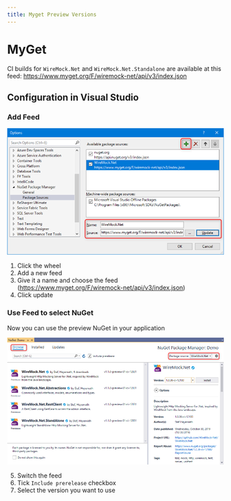 ```yaml
---
title: Myget Preview Versions
---
```


# MyGet
CI builds for `WireMock.Net` and `WireMock.Net.Standalone` are available at this feed: https://www.myget.org/F/wiremock-net/api/v3/index.json 

## Configuration in Visual Studio
### Add Feed
![MyGet config](https://raw.githubusercontent.com/WireMock-Net/WireMock.Net/master/resources/MyGet-Config.png)

1. Click the wheel
2. Add a new feed
3. Give it a name and choose the feed (https://www.myget.org/F/wiremock-net/api/v3/index.json)
4. Click update

### Use Feed to select NuGet
Now you can use the preview NuGet in your application

![MyGet Use](https://raw.githubusercontent.com/WireMock-Net/WireMock.Net/master/resources/MyGet-Use.png)

5. Switch the feed
6. Tick `Include prerelease` checkbox
7. Select the version you want to use







